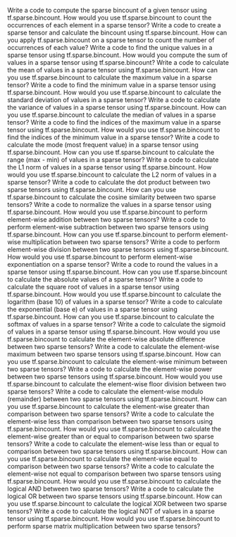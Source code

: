 Write a code to compute the sparse bincount of a given tensor using tf.sparse.bincount.
How would you use tf.sparse.bincount to count the occurrences of each element in a sparse tensor?
Write a code to create a sparse tensor and calculate the bincount using tf.sparse.bincount.
How can you apply tf.sparse.bincount on a sparse tensor to count the number of occurrences of each value?
Write a code to find the unique values in a sparse tensor using tf.sparse.bincount.
How would you compute the sum of values in a sparse tensor using tf.sparse.bincount?
Write a code to calculate the mean of values in a sparse tensor using tf.sparse.bincount.
How can you use tf.sparse.bincount to calculate the maximum value in a sparse tensor?
Write a code to find the minimum value in a sparse tensor using tf.sparse.bincount.
How would you use tf.sparse.bincount to calculate the standard deviation of values in a sparse tensor?
Write a code to calculate the variance of values in a sparse tensor using tf.sparse.bincount.
How can you use tf.sparse.bincount to calculate the median of values in a sparse tensor?
Write a code to find the indices of the maximum value in a sparse tensor using tf.sparse.bincount.
How would you use tf.sparse.bincount to find the indices of the minimum value in a sparse tensor?
Write a code to calculate the mode (most frequent value) in a sparse tensor using tf.sparse.bincount.
How can you use tf.sparse.bincount to calculate the range (max - min) of values in a sparse tensor?
Write a code to calculate the L1 norm of values in a sparse tensor using tf.sparse.bincount.
How would you use tf.sparse.bincount to calculate the L2 norm of values in a sparse tensor?
Write a code to calculate the dot product between two sparse tensors using tf.sparse.bincount.
How can you use tf.sparse.bincount to calculate the cosine similarity between two sparse tensors?
Write a code to normalize the values in a sparse tensor using tf.sparse.bincount.
How would you use tf.sparse.bincount to perform element-wise addition between two sparse tensors?
Write a code to perform element-wise subtraction between two sparse tensors using tf.sparse.bincount.
How can you use tf.sparse.bincount to perform element-wise multiplication between two sparse tensors?
Write a code to perform element-wise division between two sparse tensors using tf.sparse.bincount.
How would you use tf.sparse.bincount to perform element-wise exponentiation on a sparse tensor?
Write a code to round the values in a sparse tensor using tf.sparse.bincount.
How can you use tf.sparse.bincount to calculate the absolute values of a sparse tensor?
Write a code to calculate the square root of values in a sparse tensor using tf.sparse.bincount.
How would you use tf.sparse.bincount to calculate the logarithm (base 10) of values in a sparse tensor?
Write a code to calculate the exponential (base e) of values in a sparse tensor using tf.sparse.bincount.
How can you use tf.sparse.bincount to calculate the softmax of values in a sparse tensor?
Write a code to calculate the sigmoid of values in a sparse tensor using tf.sparse.bincount.
How would you use tf.sparse.bincount to calculate the element-wise absolute difference between two sparse tensors?
Write a code to calculate the element-wise maximum between two sparse tensors using tf.sparse.bincount.
How can you use tf.sparse.bincount to calculate the element-wise minimum between two sparse tensors?
Write a code to calculate the element-wise power between two sparse tensors using tf.sparse.bincount.
How would you use tf.sparse.bincount to calculate the element-wise floor division between two sparse tensors?
Write a code to calculate the element-wise modulo (remainder) between two sparse tensors using tf.sparse.bincount.
How can you use tf.sparse.bincount to calculate the element-wise greater than comparison between two sparse tensors?
Write a code to calculate the element-wise less than comparison between two sparse tensors using tf.sparse.bincount.
How would you use tf.sparse.bincount to calculate the element-wise greater than or equal to comparison between two sparse tensors?
Write a code to calculate the element-wise less than or equal to comparison between two sparse tensors using tf.sparse.bincount.
How can you use tf.sparse.bincount to calculate the element-wise equal to comparison between two sparse tensors?
Write a code to calculate the element-wise not equal to comparison between two sparse tensors using tf.sparse.bincount.
How would you use tf.sparse.bincount to calculate the logical AND between two sparse tensors?
Write a code to calculate the logical OR between two sparse tensors using tf.sparse.bincount.
How can you use tf.sparse.bincount to calculate the logical XOR between two sparse tensors?
Write a code to calculate the logical NOT of values in a sparse tensor using tf.sparse.bincount.
How would you use tf.sparse.bincount to perform sparse matrix multiplication between two sparse tensors?